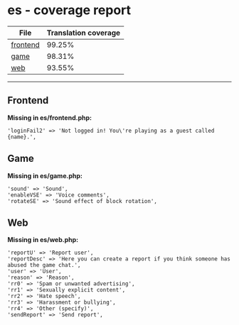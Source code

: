 <link rel="stylesheet" href="style.css">

# es - coverage report

<table>
<thead>
    <tr>
        <th>File</th>
        <th colspan="2">Translation coverage</th>
    </tr>
</thead>
<tbody>
    <tr><td><a href="#">frontend</a></td><td>99.25%</td><td>
        <div class="pb">
            <span class="pb-fill" style="width: 99.25%;"></span>
        </div>
    </td></tr>
    <tr><td><a href="#">game</a></td><td>98.31%</td><td>
        <div class="pb">
            <span class="pb-fill" style="width: 98.31%;"></span>
        </div>
    </td></tr>
    <tr><td><a href="#">web</a></td><td>93.55%</td><td>
        <div class="pb">
            <span class="pb-fill" style="width: 93.55%;"></span>
        </div>
    </td></tr>
</tbody></table>

-----------------------

## Frontend

**Missing in es/frontend.php:**

```
'loginFail2' => 'Not logged in! You\'re playing as a guest called {name}.',
```

## Game

**Missing in es/game.php:**

```
'sound' => 'Sound',
'enableVSE' => 'Voice comments',
'rotateSE' => 'Sound effect of block rotation',
```

## Web

**Missing in es/web.php:**

```
'reportU' => 'Report user',
'reportDesc' => 'Here you can create a report if you think someone has abused the game chat.',
'user' => 'User',
'reason' => 'Reason',
'rr0' => 'Spam or unwanted advertising',
'rr1' => 'Sexually explicit content',
'rr2' => 'Hate speech',
'rr3' => 'Harassment or bullying',
'rr4' => 'Other (specify)',
'sendReport' => 'Send report',
```

